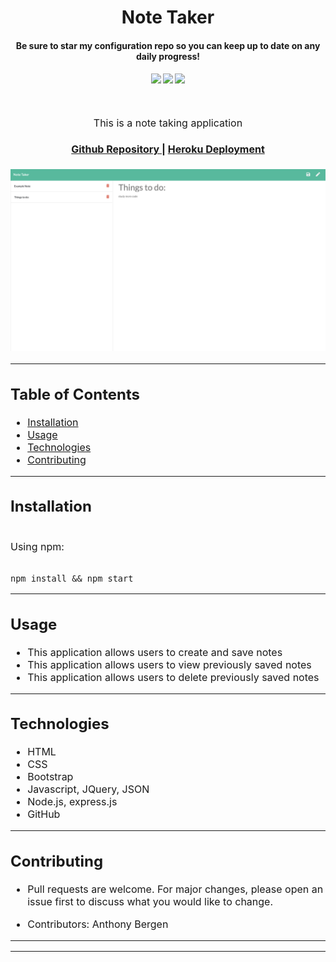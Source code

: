 <h1 align="center">
Note Taker
</h1>
<h4 align="center" style="margin-bottom:10px">Be sure to star my configuration repo so you can keep up to date on any daily progress!</h4>
<div align="center">
  <h4>
    </a>
    <a href="https://github.com/adbergen/note-taker/stargazers"><img src="https://img.shields.io/github/stars/adbergen/note-taker.svg?style=plasticr"/></a>
    <a href="https://github.com/adbergen/note-taker/commits/master"><img src="https://img.shields.io/github/last-commit/adbergen/note-taker.svg?style=plasticr"/></a>
        <a href="https://github.com/adbergen/note-taker/commits/master"><img src="https://img.shields.io/github/commit-activity/y/adbergen/note-taker.svg?style=plasticr"/></a>
</h4>
<br>
</div>
<p align="center"><font size="3">
This is a note taking application</p>
<div align="center"><a name="menu"></a>
  <h4>
    <a href="https://github.com/adbergen/note-taker">
      Github Repository
    </a>
<span> | </span>
<a href="https://warm-tundra-16690.herokuapp.com/">
      Heroku Deployment
    </a>
  </h4>
</div>

![Screenshot of application demo](public/assets/img/demo.png)

<hr>

## Table of Contents

- [Installation](#installation)
- [Usage](#usage)
- [Technologies](#technologies)
- [Contributing](#contributing)

<hr>

## Installation

<br>
Using npm:

<br>
<br>

    npm install && npm start

<hr>

## Usage

- This application allows users to create and save notes
- This application allows users to view previously saved notes
- This application allows users to delete previously saved notes

<hr>

## Technologies

<ul>
<li>HTML</li>
<li>CSS</li>
<li>Bootstrap</li>
<li>Javascript, JQuery, JSON</li>
<li>Node.js, express.js</li>
<li>GitHub</li>
</ul>

<hr>

## Contributing

- Pull requests are welcome. For major changes, please open an issue first to discuss what you would like to change.

- Contributors: Anthony Bergen

<hr><hr>
